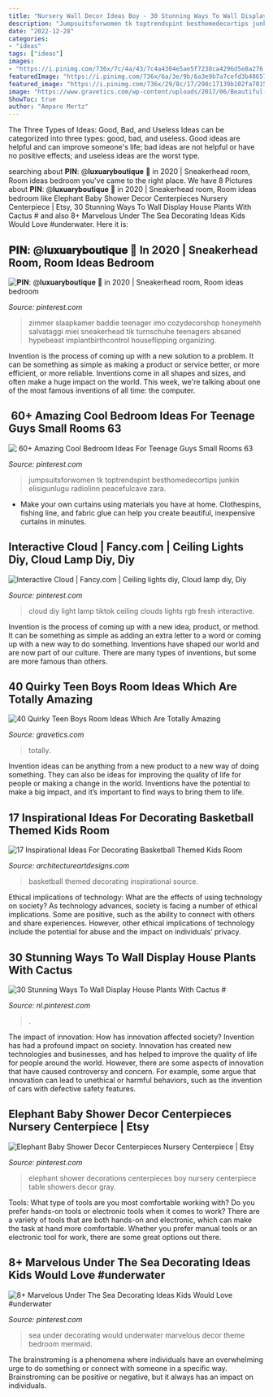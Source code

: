 ```yaml
---
title: "Nursery Wall Decor Ideas Boy - 30 Stunning Ways To Wall Display House Plants With Cactus #"
description: "Jumpsuitsforwomen tk toptrendspint besthomedecortips junkin elisigunlugu radiolinn peacefulcave zara"
date: "2022-12-28"
categories:
- "ideas"
tags: ["ideas"]
images:
- "https://i.pinimg.com/736x/7c/4a/43/7c4a4304e5ae5f7238ca4296d5e8a276.jpg"
featuredImage: "https://i.pinimg.com/736x/6a/3e/9b/6a3e9b7a7cefd3b486576fc4c194f716.jpg"
featured_image: "https://i.pinimg.com/736x/29/8c/17/298c17139b102fa701575a36d46cb9fd.jpg"
image: "https://www.gravetics.com/wp-content/uploads/2017/06/Beautiful-Room-Decor-768x512.jpg"
ShowToc: true
author: "Amparo Mertz"
---
```



The Three Types of Ideas: Good, Bad, and Useless
Ideas can be categorized into three types: good, bad, and useless. Good ideas are helpful and can improve someone's life; bad ideas are not helpful or have no positive effects; and useless ideas are the worst type.

	

		
searching about 𝐏𝐈𝐍: @𝐥𝐮𝐱𝐮𝐚𝐫𝐲𝐛𝐨𝐮𝐭𝐢𝐪𝐮𝐞 🍒 in 2020 | Sneakerhead room, Room ideas bedroom you've came to the right place. We have 8 Pictures about 𝐏𝐈𝐍: @𝐥𝐮𝐱𝐮𝐚𝐫𝐲𝐛𝐨𝐮𝐭𝐢𝐪𝐮𝐞 🍒 in 2020 | Sneakerhead room, Room ideas bedroom like Elephant Baby Shower Decor Centerpieces Nursery Centerpiece | Etsy, 30 Stunning Ways To Wall Display House Plants With Cactus # and also 8+ Marvelous Under The Sea Decorating Ideas Kids Would Love #underwater. Here it is:
		
    
## 𝐏𝐈𝐍: @𝐥𝐮𝐱𝐮𝐚𝐫𝐲𝐛𝐨𝐮𝐭𝐢𝐪𝐮𝐞 🍒 In 2020 | Sneakerhead Room, Room Ideas Bedroom

<img loading=lazy src="https://i.pinimg.com/736x/be/8e/a5/be8ea53308d26db58764b99a3a340e44.jpg" onerror="this.onerror=null;this.src='https://tse1.mm.bing.net/th?id=OIP.sXsMfrhzDEfRu5i55QjLaQHaOn&amp;pid=15.1';" alt="𝐏𝐈𝐍: @𝐥𝐮𝐱𝐮𝐚𝐫𝐲𝐛𝐨𝐮𝐭𝐢𝐪𝐮𝐞 🍒 in 2020 | Sneakerhead room, Room ideas bedroom">

_Source: pinterest.com_

>zimmer slaapkamer baddie teenager imo cozydecorshop honeymehh salvataggi miei sneakerhead tik turnschuhe teenagers absaned hypebeast implantbirthcontrol houseflipping organizing. 

	

Invention is the process of coming up with a new solution to a problem. It can be something as simple as making a product or service better, or more efficient, or more reliable. Inventions come in all shapes and sizes, and often make a huge impact on the world. This week, we're talking about one of the most famous inventions of all time: the computer.

    
## ️ 60+ Amazing Cool Bedroom Ideas For Teenage Guys Small Rooms 63

<img loading=lazy src="https://i.pinimg.com/736x/29/8c/17/298c17139b102fa701575a36d46cb9fd.jpg" onerror="this.onerror=null;this.src='https://tse4.mm.bing.net/th?id=OIP.WVKLNsd09xZ1tLTsyomSGwHaKC&amp;pid=15.1';" alt="️ 60+ Amazing Cool Bedroom Ideas For Teenage Guys Small Rooms 63">

_Source: pinterest.com_

>jumpsuitsforwomen tk toptrendspint besthomedecortips junkin elisigunlugu radiolinn peacefulcave zara. 

	

- Make your own curtains using materials you have at home. Clothespins, fishing line, and fabric glue can help you create beautiful, inexpensive curtains in minutes.

    
## Interactive Cloud | Fancy.com | Ceiling Lights Diy, Cloud Lamp Diy, Diy

<img loading=lazy src="https://i.pinimg.com/736x/6a/3e/9b/6a3e9b7a7cefd3b486576fc4c194f716.jpg" onerror="this.onerror=null;this.src='https://tse4.mm.bing.net/th?id=OIP.l--D_nT8yDduGUAhma7WQgHaLG&amp;pid=15.1';" alt="Interactive Cloud | Fancy.com | Ceiling lights diy, Cloud lamp diy, Diy">

_Source: pinterest.com_

>cloud diy light lamp tiktok ceiling clouds lights rgb fresh interactive. 

	

Invention is the process of coming up with a new idea, product, or method. It can be something as simple as adding an extra letter to a word or coming up with a new way to do something. Inventions have shaped our world and are now part of our culture. There are many types of inventions, but some are more famous than others.

    
## 40 Quirky Teen Boys Room Ideas Which Are Totally Amazing

<img loading=lazy src="https://www.gravetics.com/wp-content/uploads/2017/06/Beautiful-Room-Decor-768x512.jpg" onerror="this.onerror=null;this.src='https://tse2.mm.bing.net/th?id=OIP.hoO8qnJnKNAO1FgvybolcQHaE8&amp;pid=15.1';" alt="40 Quirky Teen Boys Room Ideas Which Are Totally Amazing">

_Source: gravetics.com_

>totally. 

	

Invention ideas can be anything from a new product to a new way of doing something. They can also be ideas for improving the quality of life for people or making a change in the world. Inventions have the potential to make a big impact, and it’s important to find ways to bring them to life.

    
## 17 Inspirational Ideas For Decorating Basketball Themed Kids Room

<img loading=lazy src="https://www.architectureartdesigns.com/wp-content/uploads/2016/11/3-33.jpg" onerror="this.onerror=null;this.src='https://tse2.mm.bing.net/th?id=OIP.iqylNNBY6ZceYXVv9LWsQwHaE7&amp;pid=15.1';" alt="17 Inspirational Ideas For Decorating Basketball Themed Kids Room">

_Source: architectureartdesigns.com_

>basketball themed decorating inspirational source. 

	

Ethical implications of technology: What are the effects of using technology on society?
As technology advances, society is facing a number of ethical implications. Some are positive, such as the ability to connect with others and share experiences. However, other ethical implications of technology include the potential for abuse and the impact on individuals’ privacy.

    
## 30 Stunning Ways To Wall Display House Plants With Cactus #

<img loading=lazy src="https://i.pinimg.com/736x/d6/1b/88/d61b88f015762ddb032f46d5ca7f837c.jpg" onerror="this.onerror=null;this.src='https://tse3.mm.bing.net/th?id=OIP.F1YXGIgfw3b9kU34jdXZdAHaKr&amp;pid=15.1';" alt="30 Stunning Ways To Wall Display House Plants With Cactus #">

_Source: nl.pinterest.com_

>. 

	

The impact of innovation: How has innovation affected society?
Invention has had a profound impact on society. Innovation has created new technologies and businesses, and has helped to improve the quality of life for people around the world. However, there are some aspects of innovation that have caused controversy and concern. For example, some argue that innovation can lead to unethical or harmful behaviors, such as the invention of cars with defective safety features.

    
## Elephant Baby Shower Decor Centerpieces Nursery Centerpiece | Etsy

<img loading=lazy src="https://i.pinimg.com/736x/b0/d5/28/b0d5285b9fdd71af98edd09a11cc680b.jpg" onerror="this.onerror=null;this.src='https://tse4.mm.bing.net/th?id=OIP.dFHw9ZR5aEkA_EXs2tLQZgHaJ4&amp;pid=15.1';" alt="Elephant Baby Shower Decor Centerpieces Nursery Centerpiece | Etsy">

_Source: pinterest.com_

>elephant shower decorations centerpieces boy nursery centerpiece table showers decor gray. 

	

Tools: What type of tools are you most comfortable working with?
Do you prefer hands-on tools or electronic tools when it comes to work? There are a variety of tools that are both hands-on and electronic, which can make the task at hand more comfortable. Whether you prefer manual tools or an electronic tool for work, there are some great options out there.

    
## 8+ Marvelous Under The Sea Decorating Ideas Kids Would Love #underwater

<img loading=lazy src="https://i.pinimg.com/736x/7c/4a/43/7c4a4304e5ae5f7238ca4296d5e8a276.jpg" onerror="this.onerror=null;this.src='https://tse4.mm.bing.net/th?id=OIP.YGOUgQ3CAFQqCY-4Fy8XjwHaJ3&amp;pid=15.1';" alt="8+ Marvelous Under The Sea Decorating Ideas Kids Would Love #underwater">

_Source: pinterest.com_

>sea under decorating would underwater marvelous decor theme bedroom mermaid. 

	

The brainstroming is a phenomena where individuals have an overwhelming urge to do something or connect with someone in a specific way. Brainstroming can be positive or negative, but it always has an impact on individuals.

